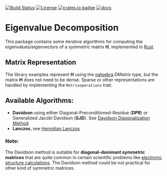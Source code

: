 
[![Build Status](https://github.com/felipeZ/eigenvalues/workflows/build/badge.svg)](https://github.com/felipeZ/eigenvalues/actions)
[![License](https://img.shields.io/badge/License-Apache%202.0-blue.svg)](https://opensource.org/licenses/Apache-2.0)
[![crates.io badge](https://img.shields.io/crates/v/eigenvalues.svg)](https://crates.io/crates/eigenvalues)
[![docs](https://docs.rs/eigenvalues/badge.svg)](https://docs.rs/eigenvalues/0.4.0/eigenvalues/)

Eigenvalue Decomposition
========================
This package contains some iterative algorithms for computing the eigenvalues/eigenvectors 
of a symmetric matrix **H**, implemented in [Rust](https://www.rust-lang.org/).

## Matrix Representation
The library examples represent **H** using the [nalgebra](https://nalgebra.org/) *DMatrix* type, but the matrix **H** does not need to be dense. Sparse or other representations are handled by implementing the `Matrixoperations` trait.

## Available Algorithms:
 * **Davidson** using either  Diagonal-Preconditioned-Residue (**DPR**) or Generalized Jacobi Davidson (**GJD**). See [Davidson Diagonalization Method](https://www.semanticscholar.org/paper/DAVIDSON-DIAGONALIZATION-METHOD-AND-ITS-APPLICATION-Liao/5811eaf768d1a006f505dfe24f329874a679ba59)
 * **Lanczos**, see [Hermitian Lanczos](https://en.wikipedia.org/wiki/Lanczos_algorithm)


### Note:
The Davidson method is suitable for **diagonal-dominant symmetric matrices** that are quite common
in certain scientific problems like [electronic structure calculations](https://en.wikipedia.org/wiki/Electronic_structure). The Davidson method could be not practical
for other kind of symmetric matrices.
